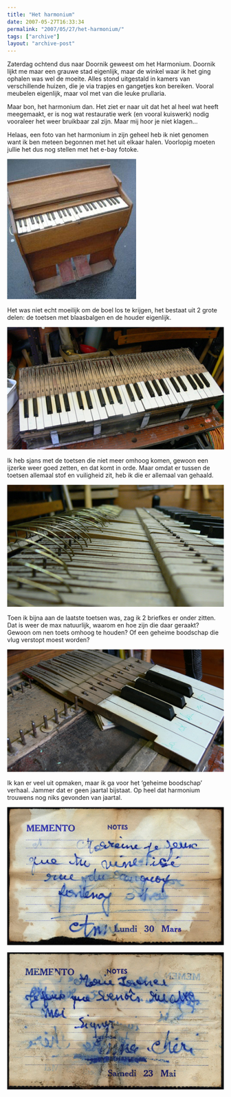 ```yaml
---
title: "Het harmonium"
date: 2007-05-27T16:33:34
permalink: "2007/05/27/het-harmonium/"
tags: ["archive"]
layout: "archive-post"
---
```

Zaterdag ochtend dus naar Doornik geweest om het Harmonium. Doornik lijkt me maar een grauwe stad eigenlijk, maar de winkel waar ik het ging ophalen was wel de moeite. Alles stond uitgestald in kamers van verschillende huizen, die je via trapjes en gangetjes kon bereiken. Vooral meubelen eigenlijk, maar vol met van die leuke prullaria.

Maar bon, het harmonium dan. Het ziet er naar uit dat het al heel wat heeft meegemaakt, er is nog wat restauratie werk (en vooral kuiswerk) nodig vooraleer het weer bruikbaar zal zijn. Maar mij hoor je niet klagen…

Helaas, een foto van het harmonium in zijn geheel heb ik niet genomen want ik ben meteen begonnen met het uit elkaar halen. Voorlopig moeten jullie het dus nog stellen met het e-bay fotoke.

![harmonium](/images/blog/2007/05/harmonium.jpg)

Het was niet echt moeilijk om de boel los te krijgen, het bestaat uit 2 grote delen: de toetsen met blaasbalgen en de houder eigenlijk.

[](/images/blog/2007/05/p1070547.jpg "Toetsen")

[![Toetsen](/images/blog/2007/05/p1070547.jpg)](/images/blog/2007/05/p1070547.jpg "Toetsen")

Ik heb sjans met de toetsen die niet meer omhoog komen, gewoon een ijzerke weer goed zetten, en dat komt in orde. Maar omdat er tussen de toetsen allemaal stof en vuiligheid zit, heb ik die er allemaal van gehaald.

[](/images/blog/2007/05/p1070550.jpg "ijzerkers")

[![ijzerkers](/images/blog/2007/05/p1070550.jpg)](/images/blog/2007/05/p1070550.jpg "ijzerkers")

Toen ik bijna aan de laatste toetsen was, zag ik 2 briefkes er onder zitten. Dat is weer de max natuurlijk, waarom en hoe zijn die daar geraakt? Gewoon om nen toets omhoog te houden? Of een geheime boodschap die vlug verstopt moest worden?

[](/images/blog/2007/05/p1070556.jpg "ontdekking")

[![ontdekking](/images/blog/2007/05/p1070556.jpg)](/images/blog/2007/05/p1070556.jpg "ontdekking")

Ik kan er veel uit opmaken, maar ik ga voor het ‘geheime boodschap’ verhaal. Jammer dat er geen jaartal bijstaat. Op heel dat harmonium trouwens nog niks gevonden van jaartal.

[](/images/blog/2007/05/memento1.jpg "memento 1")

[![memento 1](/images/blog/2007/05/memento1.jpg)](/images/blog/2007/05/memento1.jpg "memento 1")

[](/images/blog/2007/05/memento2.jpg "memento 2")

[![memento 2](/images/blog/2007/05/memento2.jpg)](/images/blog/2007/05/memento2.jpg "memento 2")
